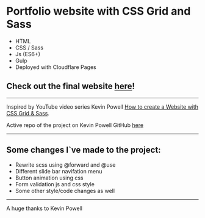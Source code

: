 # Portfolio website with CSS Grid and Sass

* HTML
* CSS / Sass
* Js (ES6+)
* Gulp 
* Deployed with Cloudflare Pages

## Check out the final website [here](https://portfolio-template-seala.pages.dev/)!

---

Inspired by YouTube video series Kevin Powell [How to create a Website with CSS Grid & Sass](https://www.youtube.com/watch?v=dRuMoGNcJfw&list=PL4-IK0AVhVjNRKd4KBrXHpNtmMvR0qYz4).

Active repo of the project on Kevin Powell GitHub [here](https://github.com/kevin-powell/portfolio-with-css-grid)

---

## Some changes I`ve made to the project:

- Rewrite scss using @forward and @use
- Different slide bar navifation menu
- Button animation using css
- Form validation js and css style
- Some other style/code changes as well

---

A huge thanks to Kevin Powell